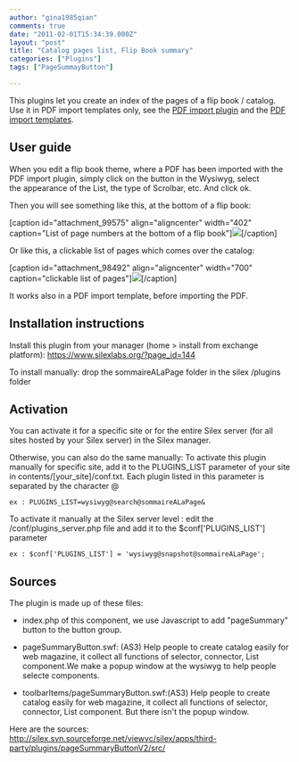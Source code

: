 ```yaml
---
author: "gina1985qian"
comments: true
date: "2011-02-01T15:34:39.000Z"
layout: "post"
title: "Catalog pages list, Flip Book summary"
categories: ["Plugins"]
tags: ["PageSummayButton"]

---
```

This plugins let you create an index of the pages of a flip book / catalog. Use it in PDF import templates only, see the [PDF import plugin](https://www.silexlabs.org/?p=1387) and the [PDF import templates](https://www.silexlabs.org/?cat=364).


## User guide


When you edit a flip book theme, where a PDF has been imported with the PDF import plugin, simply click on the button in the Wysiwyg, select the appearance of the List, the type of Scrolbar, etc. And click ok.

Then you will see something like this, at the bottom of a flip book:

[caption id="attachment_99575" align="aligncenter" width="402" caption="List of page numbers at the bottom of a flip book"]![](https://www.silexlabs.org/wp-content/uploads/2011/07/summary1.png)[/caption]

Or like this, a clickable list of pages which comes over the catalog:

[caption id="attachment_98492" align="aligncenter" width="700" caption="clickable list of pages"]![](https://www.silexlabs.org/wp-content/uploads/2011/07/pageSummayButton.png)[/caption]

It works also in a PDF import template, before importing the PDF.

<!-- more -->


## Installation instructions


Install this plugin from your manager (home > install from exchange platform): https://www.silexlabs.org/?page_id=144

To install manually: drop the sommaireALaPage folder in the silex /plugins folder


## Activation


You can activate it for a specific site or for the entire Silex server (for all sites hosted by your Silex server) in the Silex manager.

Otherwise, you can also do the same manually: To activate this plugin manually for specific site, add it to the PLUGINS_LIST parameter of your site in contents/[your_site]/conf.txt. Each plugin listed in this parameter is separated by the character @


    ex : PLUGINS_LIST=wysiwyg@search@sommaireALaPage&


To activate it manually at the Silex server level : edit the /conf/plugins_server.php file and add it to the $conf['PLUGINS_LIST'] parameter


    ex : $conf['PLUGINS_LIST'] = 'wysiwyg@snapshot@sommaireALaPage';




## Sources


The plugin is made up of these files:




  * index.php of this component, we use Javascript to add "pageSummary" button to the button group.


  * pageSummaryButton.swf: (AS3) Help people to create catalog easily for web magazine, it collect all functions of selector, connector, List component.We make a popup window at the wysiwyg to help people selecte components.


  * toolbarItems/pageSummaryButton.swf:(AS3) Help people to create catalog easily for web magazine, it collect all functions of selector, connector, List component. But there isn't the popup window.


Here are the sources: http://silex.svn.sourceforge.net/viewvc/silex/apps/third-party/plugins/pageSummaryButtonV2/src/


